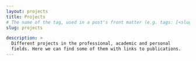 ```yaml
---
layout: projects
title: Projects
# The name of the tag, used in a post's front matter (e.g. tags: [<slug>]).
slug: projects

description: >
  Different projects in the professional, academic and personal
  fields. Here we can find some of them with links to publications.
---
```

